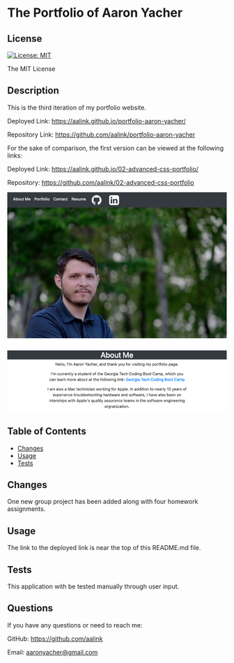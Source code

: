 # The Portfolio of Aaron Yacher

  ## License
  [![License: MIT](https://img.shields.io/badge/License-MIT-yellow.svg)](https://opensource.org/licenses/MIT)
    
  The MIT License

  ## Description

This is the third iteration of my portfolio website.

Deployed Link: https://aalink.github.io/portfolio-aaron-yacher/

Repository Link: https://github.com/aalink/portfolio-aaron-yacher

For the sake of comparison, the first version can be viewed at the following links:

Deployed Link: https://aalink.github.io/02-advanced-css-portfolio/

Repository:  https://github.com/aalink/02-advanced-css-portfolio


![Portfolio](assets/images/Screenshot-Aaron-Yacher-Portfolio.png)







  


## Table of Contents

- [Changes](#changes)
- [Usage](#usage)
- [Tests](#tests)

## Changes
One new group project has been added along with four homework assignments.

## Usage
The link to the deployed link is near the top of this README.md file.

## Tests
This application with be tested manually through user input.
## Questions
If you have any questions or need to reach me:

GitHub: https://github.com/aalink

Email: aaronyacher@gmail.com
